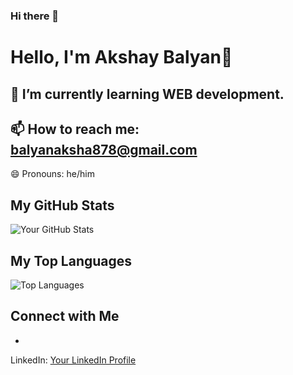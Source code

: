 ### Hi there 👋

# Hello, I'm Akshay Balyan👋

 🌱 I’m currently learning WEB development.
-
 📫 How to reach me: balyanaksha878@gmail.com
-
 😄 Pronouns: he/him

## My GitHub Stats


![
Your GitHub Stats
](
https://github-readme-stats.vercel.app/api?username=YourUsername&show_icons=true&theme=dark
)

## My Top Languages


![
Top Languages
](
https://github-readme-stats.vercel.app/api/top-langs/?username=YourUsername&layout=compact&theme=dark
)

## Connect with Me
-
 LinkedIn: [
Your LinkedIn Profile
](
https://www.linkedin.com/in/akshay-balyan-a8ba82210/
)
